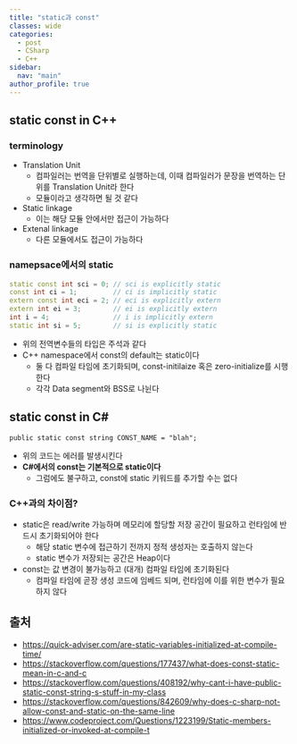 ```yaml
---
title: "static과 const"
classes: wide
categories: 
  - post
  - CSharp
  - C++
sidebar:
  nav: "main"
author_profile: true
---
```


## static const in C++

### terminology
* Translation Unit
  * 컴파일러는 번역을 단위별로 실행하는데, 이때 컴파일러가 문장을 번역하는 단위를 Translation Unit라 한다
  * 모듈이라고 생각하면 될 것 같다
* Static linkage
  * 이는 해당 모듈 안에서만 접근이 가능하다
* Extenal linkage
  * 다른 모듈에서도 접근이 가능하다

### namepsace에서의 static

```c++
static const int sci = 0; // sci is explicitly static
const int ci = 1;         // ci is implicitly static
extern const int eci = 2; // eci is explicitly extern
extern int ei = 3;        // ei is explicitly extern
int i = 4;                // i is implicitly extern
static int si = 5;        // si is explicitly static
```
* 위의 전역변수들의 타입은 주석과 같다
* C++ namespace에서 const의 default는 static이다
  * 둘 다 컴파일 타임에 초기화되며, const-initilaize 혹은 zero-initialize를 시행한다
  * 각각 Data segment와 BSS로 나뉜다

## static const in C#

```CSharp
public static const string CONST_NAME = "blah";
```

* 위의 코드는 에러를 발생시킨다
* **C#에서의 const는 기본적으로 static이다**
  * 그럼에도 불구하고, const에 static 키워드를 추가할 수는 없다

### C++과의 차이점?
* static은 read/write 가능하며 메모리에 할당할 저장 공간이 필요하고 런타임에 반드시 초기화되어야 한다
  * 해당 static 변수에 접근하기 전까지 정적 생성자는 호출하지 않는다
  * static 변수가 저장되는 공간은 Heap이다
* const는 값 변경이 불가능하고 (대개) 컴파일 타임에 초기화된다
  * 컴파일 타임에 곧장 생성 코드에 임베드 되며, 런타임에 이를 위한 변수가 필요하지 않다

## 출처   
* <https://quick-adviser.com/are-static-variables-initialized-at-compile-time/>
* <https://stackoverflow.com/questions/177437/what-does-const-static-mean-in-c-and-c>
* <https://stackoverflow.com/questions/408192/why-cant-i-have-public-static-const-string-s-stuff-in-my-class>
* <https://stackoverflow.com/questions/842609/why-does-c-sharp-not-allow-const-and-static-on-the-same-line>
* <https://www.codeproject.com/Questions/1223199/Static-members-initialized-or-invoked-at-compile-t>
